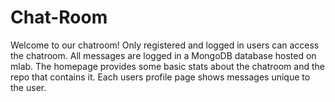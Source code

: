 # Chat-Room
Welcome to our chatroom! Only registered and logged in users can access the chatroom. All messages are logged in a MongoDB database hosted on mlab. The homepage provides some basic stats about the chatroom and the repo that contains it. Each users profile page shows messages unique to the user. 




